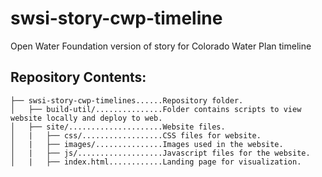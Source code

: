 # swsi-story-cwp-timeline
Open Water Foundation version of story for Colorado Water Plan timeline

## Repository Contents:
```
├── swsi-story-cwp-timelines......Repository folder.
│   ├── build-util/...............Folder contains scripts to view website locally and deploy to web.
│   ├── site/.....................Website files.
│   |   ├── css/..................CSS files for website.
│   |   ├── images/...............Images used in the website.
│   |   ├── js/...................Javascript files for the website.
│   |   ├── index.html............Landing page for visualization.
```
